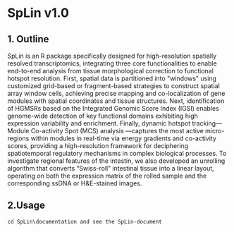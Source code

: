 # SpLin v1.0
## 1. Outline
SpLin is an R package specifically designed for high-resolution spatially resolved transcriptomics, integrating three core functionalities to enable end-to-end analysis from tissue morphological correction to functional hotspot resolution. First, spatial data is partitioned into "windows"  using customized grid-based or fragment-based strategies to construct spatial array window cells, achieving precise mapping and co-localization of gene modules with spatial coordinates and tissue structures. Next, identification of HGMSRs based on the Integrated Genomic Score Index (IGSI) enables genome-wide detection of key functional domains exhibiting high expression variability and enrichment. Finally, dynamic hotspot tracking—Module Co-activity Spot (MCS) analysis —captures the most active micro-regions within modules in real-time via energy gradients and co-activity scores, providing a high-resolution framework for deciphering spatiotemporal regulatory mechanisms in complex biological processes. To investigate regional features of the intestin, we also developed an unrolling algorithm that converts “Swiss-roll” intestinal tissue into a linear layout, operating on both the expression matrix of the rolled sample and the corresponding ssDNA or H&E-stained images. 
## 2.Usage
`cd SpLin\documentation and see the SpLin-document`

